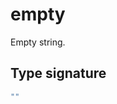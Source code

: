 # empty

Empty string.

## Type signature

<!-- prettier-ignore-start -->
```typescript
""
```
<!-- prettier-ignore-end -->

